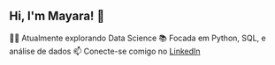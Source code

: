 ## Hi, I'm Mayara! 👋
👩‍💻 Atualmente explorando Data Science
📚 Focada em Python, SQL, e análise de dados
📫 Conecte-se comigo no [LinkedIn](https://www.linkedin.com/in/mcooast/)

